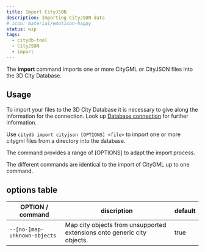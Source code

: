```yaml
---
title: Import CityJSON
description: Importing CityJSON data
# icon: material/emoticon-happy
status: wip
tags:
  - citydb-tool
  - CityJSON
  - import
---
```


The **import** command imports one or more CityGML or CityJSON files into the 3D City Database.

## Usage

To import your files to the 3D City Database it is necessary to give along the information for the connection. Look up [Database connection](db-connection.md) for further information.

Use `citydb import cityjson [OPTIONS] <file>` to import one or more citygml files from a directory into the database.

The command provides a range of [OPTIONS] to adapt the import process.

The different commands are identical to the import of CityGML up to one command.

## options table

OPTION / command | discription | default
------------ | ------------- | -------------
`--[no-]map-unknown-objects` |  Map city objects from unsupported extensions onto generic city objects. | true
